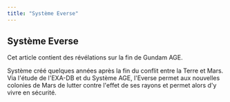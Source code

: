 ```yaml
---
title: "Système Everse"
---
```


Système Everse
--------------

Cet article contient des révélations sur la fin de Gundam AGE.


Système créé quelques années après la fin du conflit entre la Terre et Mars. Via l'étude de l'EXA-DB et du Système AGE, l'Everse permet aux nouvelles colonies de Mars de lutter contre l'effet de ses rayons et permet alors d'y vivre en sécurité. 

